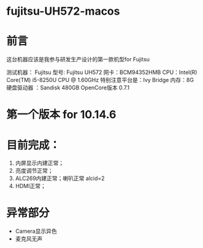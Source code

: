 # fujitsu-UH572-macos
# 前言
这台机器应该是我参与研发生产设计的第一款机型for Fujitsu

测试机器：
Fujitsu 型号: Fujitsu UH572
网卡：BCM94352HMB
CPU：Intel(R) Core(TM) i5-8250U CPU @ 1.60GHz
特别注意平台是：Ivy Bridge
内存：8G
硬盘驱动器 ：Sandisk 480GB 
OpenCore版本 0.7.1

# 第一个版本 for 10.14.6

# 目前完成：
1. 内屏显示内建正常；
2. 亮度调节正常；
3. ALC269内建正常；喇叭正常 alcid=2
4. HDMI正常；


# 异常部分
- Camera显示异色
- 麦克风无声
